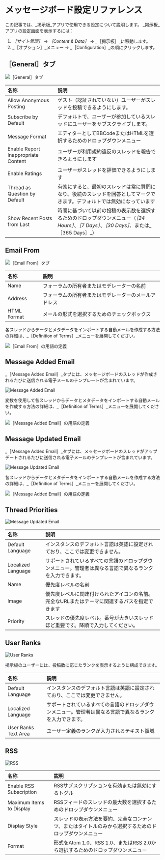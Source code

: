 # メッセージボード設定リファレンス

この記事では、_掲示板_アプリで使用できる設定について説明します。 _掲示板_アプリの設定画面を表示するには：

1. _［サイト管理］_ &rarr; _［Content & Data］_ &rarr; _［掲示板］_に移動します。
1. _［オプション］_メニュー &rarr; _［Configuration］_の順にクリックします。

## ［General］タブ

![［General］タブ](./message-boards-configuration-reference/images/01.png)

| 名称                                  | 説明                                                                                       |
| :--- | :--- |
| Allow Anonymous Posting             | ゲスト（認証されていない）ユーザーがスレッドを投稿できるようにします。                                                      |
| Subscribe by Default                | デフォルトで、ユーザーが参加しているスレッドにユーザーをサブスクライブします。                                                  |
| Message Format                      | エディターとしてBBCodeまたはHTMLを選択するためのドロップダウンメニュー                                                 |
| Enable Report Inappropriate Content | ユーザーが利用規約違反のスレッドを報告できるようにします<!-- ここにサイトのToSを定義する方法についての記事へのリンクを作成すると便利です-->|
| Enable Ratings                      | ユーザーがスレッドを評価できるようにします                                                                    |
| Thread as Question by Default       | 有効にすると、最初のスレッドは常に質問になり、後続のスレッドを回答としてマークできます。デフォルトでは無効になっています                             |
| Show Recent Posts from Last         | 時間に基づいて以前の投稿の表示数を選択するためのドロップダウンメニュー（_［24 Hours］_、_［7 Days］_、_［30 Days］_、または_［365 Days］_） |

## Email From

![［Email From］タブ](./message-boards-configuration-reference/images/02.png)

| 名称          | 説明                         |
| :--- | :--- |
| Name        | フォーラムの所有者またはモデレーターの名前      |
| Address     | フォーラムの所有者またはモデレーターのメールアドレス |
| HTML Format | メールの形式を選択するためのチェックボックス     |

各スレッドからデータとメタデータをインポートする自動メールを作成する方法の詳細は、_［Definition of Terms］_メニューを展開してください。

![［Email From］の用語の定義](./message-boards-configuration-reference/images/08.png)

## Message Added Email

_［Message Added Email］_タブには、メッセージボードのスレッドが作成されるたびに送信される電子メールのテンプレートが含まれています。

![Message Added Email](./message-boards-configuration-reference/images/03.png)

変数を使用して各スレッドからデータとメタデータをインポートする自動メールを作成する方法の詳細は、_［Definition of Terms］_メニューを展開してください。

![［Message Added Email］の用語の定義](./message-boards-configuration-reference/images/09.png)

## Message Updated Email

_［Message Added Email］_タブには、メッセージボードのスレッドがアップデートされるたびに送信される電子メールのテンプレートが含まれています。

![Message Updated Email](./message-boards-configuration-reference/images/04.png)

各スレッドからデータとメタデータをインポートする自動メールを作成する方法の詳細は、_［Definition of Terms］_メニューを展開してください。

![［Message Added Email］の用語の定義](./message-boards-configuration-reference/images/09.png)

## Thread Priorities

![Message Updated Email](./message-boards-configuration-reference/images/05.png)

| 名称                 | 説明                                                   |
| :--- | :--- |
| Default Language   | インスタンスのデフォルト言語は英語に設定されており、ここでは変更できません。               |
| Localized Language | サポートされているすべての言語のドロップダウンメニュー。管理者は異なる言語で異なるランクを入力できます。 |
| Name               | 優先度レベルの名前                                            |
| Image              | 優先度レベルに関連付けられたアイコンの名前。完全なURLまたはテーマに関連するパスを指定できます     |
| Priority           | スレッドの優先度レベル。番号が大きいスレッドほど重要です。降順で入力してください。            |

## User Ranks

![User Ranks](./message-boards-configuration-reference/images/06.png)

掲示板のユーザーには、投稿数に応じたランクを表示するように構成できます。

| 名称                   | 説明                                                   |
| :--- | :--- |
| Default Language     | インスタンスのデフォルト言語は英語に設定されており、ここでは変更できません。               |
| Localized Language   | サポートされているすべての言語のドロップダウンメニュー。管理者は異なる言語で異なるランクを入力できます。 |
| User Ranks Text Area | ユーザー定義のランクが入力されるテキスト領域                               |

## RSS

![RSS](./message-boards-configuration-reference/images/07.png)

| 名称                       | 説明                                                  |
| :--- | :--- |
| Enable RSS Subscription  | RSSサブスクリプションを有効または無効にするトグル                          |
| Maximum Items to Display | RSSフィードのスレッドの最大数を選択するためのドロップダウンメニュー                 |
| Display Style            | スレッドの表示方法を要約、完全なコンテンツ、またはタイトルのみから選択するためのドロップダウンメニュー |
| Format                   | 形式をAtom 1.0、RSS 1.0、またはRSS 2.0から選択するためのドロップダウンメニュー  |
